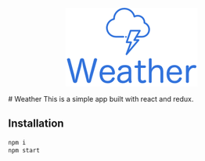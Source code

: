 <p align="center"><img src="Logo.png" /></p>
# Weather
This is a simple app built with react and redux.  

## Installation
```
npm i
npm start
```
